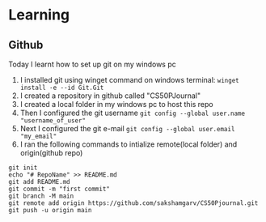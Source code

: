 # Learning
## Github
Today I learnt how to set up git on my windows pc
1. I installed git using winget command on windows terminal: `winget install -e --id Git.Git`
2. I created a repository in github called "CS50PJournal"
3. I created a local folder in my windows pc to host this repo
4. Then I configured the git username `git config --global user.name "username_of_user"`
5. Next I configured the git e-mail `git config --global user.email "my_email"`
6. I ran the following commands to intialize remote(local folder) and origin(github repo) 
```
git init
echo "# RepoName" >> README.md
git add README.md
git commit -m "first commit"
git branch -M main
git remote add origin https://github.com/sakshamgarv/CS50Pjournal.git
git push -u origin main

